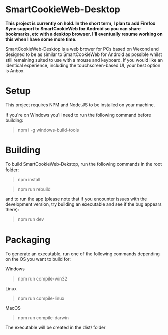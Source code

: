 # SmartCookieWeb-Desktop

**This project is currently on hold. In the short term, I plan to add Firefox Sync support to SmartCookieWeb for Android so you can share bookmarks, etc with a desktop browser. I'll eventually resume working on this when I have some more time.**

SmartCookieWeb-Desktop is a web brower for PCs based on Wexond and designed to be as similar to SmartCookieWeb for Android as possible whilst still remaining suited to use with a mouse and keyboard. If you would like an identical experience, including the touchscreen-based UI, your best option is Anbox.
 
# Setup

This project requires NPM and Node.JS to be installed on your machine.

If you're on Windows you'll need to run the following command before building:

> npm i -g windows-build-tools

# Building

To build SmartCookieWeb-Dekstop, run the following commands in the root folder: 

> npm install

> npm run rebuild

and to run the app (please note that if you encounter issues with the development version, try building an executable and see if the bug appears there):

> npm run dev

# Packaging

To generate an executable, run one of the following commands depending on the OS you want to build for:

Windows

> npm run compile-win32

Linux

> npm run compile-linux

MacOS

> npm run compile-darwin

The executable will be created in the dist/ folder
